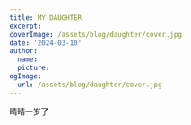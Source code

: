 ```yaml
---
title: MY DAUGHTER
excerpt:
coverImage: /assets/blog/daughter/cover.jpg
date: '2024-03-10'
author:
  name:
  picture:
ogImage:
  url: /assets/blog/daughter/cover.jpg
---
```


晴晴一岁了
